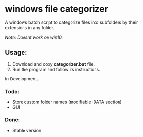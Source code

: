 # windows file categorizer
A windows batch script to categorize files into subfolders by their extensions in any folder. 

*Note: Doesnt work on win10.*

## Usage:
1. Download and copy **categorizer.bat** file. 
2. Run the program and follow its instructions.

In Development..

### Todo:
- Store custom folder names (modifiable :DATA section)
- GUI

### Done:
- Stable version
